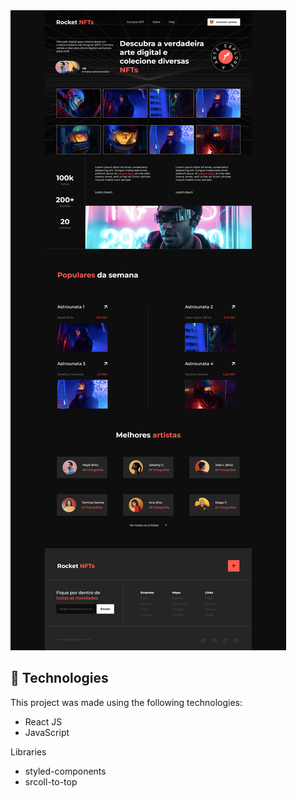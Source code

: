 <img src="public/assets/preview-image.png" alt="preview-image"/>

## 🚀  Technologies

This project was made using the following technologies:

-   React JS
-   JavaScript

Libraries

-   styled-components
-   srcoll-to-top
